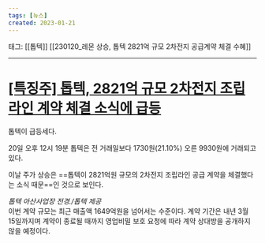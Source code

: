 ```yaml
---
tags: [뉴스]
created: 2023-01-21
---
```


태그: [[톱텍]]
	[[230120_레몬 상승, 톱텍 2821억 규모 2차전지 공급계약 체결 수혜]]
___

# [[특징주] 톱텍, 2821억 규모 2차전지 조립라인 계약 체결 소식에 급등](https://n.news.naver.com/article/366/0000871382?sid=101)
톱텍이 급등세다.  

20일 오후 12시 19분 톱텍은 전 거래일보다 1730원(21.10%) 오른 9930원에 거래되고 있다.

이날 주가 상승은 ==톱텍이 2821억원 규모의 2차전지 조립라인 공급 계약을 체결했다는 소식 때문==인 것으로 보인다.

*톱텍 아산사업장 전경./톱텍 제공*  
이번 계약 규모는 최근 매출액 1649억원을 넘어서는 수준이다. 계약 기간은 내년 3월 15일까지며 계약이 종료될 때까지 영업비밀 보호 요청에 따라 계약 상대방을 공개하지 않을 예정이다.
